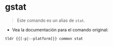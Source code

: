 # gstat

> Este comando es un alias de `stat`.

- Vea la documentación para el comando original:

`tldr {{[-p|--platform]}} common stat`
